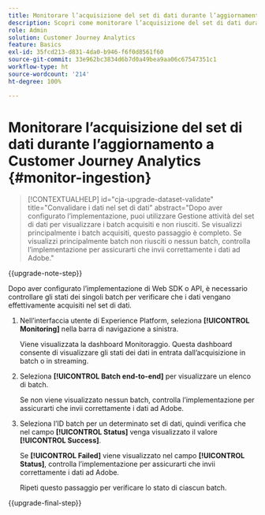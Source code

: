 ```yaml
---
title: Monitorare l’acquisizione del set di dati durante l’aggiornamento a Customer Journey Analytics
description: Scopri come monitorare l’acquisizione del set di dati durante l’aggiornamento a Customer Journey Analytics
role: Admin
solution: Customer Journey Analytics
feature: Basics
exl-id: 35fcd213-d831-4da0-b946-f6f0d8561f60
source-git-commit: 33e962bc3834d6b7d0a49bea9aa06c67547351c1
workflow-type: ht
source-wordcount: '214'
ht-degree: 100%

---
```


# Monitorare l’acquisizione del set di dati durante l’aggiornamento a Customer Journey Analytics {#monitor-ingestion}

<!-- markdownlint-disable MD034 -->

>[!CONTEXTUALHELP]
>id="cja-upgrade-dataset-validate"
>title="Convalidare i dati nel set di dati"
>abstract="Dopo aver configurato l’implementazione, puoi utilizzare Gestione attività del set di dati per visualizzare i batch acquisiti e non riusciti. Se visualizzi principalmente i batch acquisiti, questo passaggio è completo. Se visualizzi principalmente batch non riusciti o nessun batch, controlla l’implementazione per assicurarti che invii correttamente i dati ad Adobe."

<!-- markdownlint-enable MD034 -->

{{upgrade-note-step}}

<!-- Should we single source this instead of duplicate it? The following steps were copied from: /help/data-ingestion/aepwebsdk.md-->

Dopo aver configurato l’implementazione di Web SDK o API, è necessario controllare gli stati dei singoli batch per verificare che i dati vengano effettivamente acquisiti nel set di dati.

1. Nell’interfaccia utente di Experience Platform, seleziona **[!UICONTROL Monitoring]** nella barra di navigazione a sinistra.

   Viene visualizzata la dashboard Monitoraggio. Questa dashboard consente di visualizzare gli stati dei dati in entrata dall’acquisizione in batch o in streaming.

   <!-- insert screenshot -->

1. Seleziona **[!UICONTROL Batch end-to-end]** per visualizzare un elenco di batch.

   Se non viene visualizzato nessun batch, controlla l’implementazione per assicurarti che invii correttamente i dati ad Adobe.

   <!-- insert screenshot -->

1. Seleziona l’ID batch per un determinato set di dati, quindi verifica che nel campo **[!UICONTROL Status]** venga visualizzato il valore **[!UICONTROL Success]**.

   Se **[!UICONTROL Failed]** viene visualizzato nel campo **[!UICONTROL Status]**, controlla l’implementazione per assicurarti che invii correttamente i dati ad Adobe.

   Ripeti questo passaggio per verificare lo stato di ciascun batch.

{{upgrade-final-step}}

